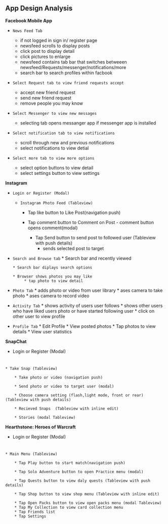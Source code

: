 ## App Design Analysis
**Facebook Mobile App**  

* `News Feed Tab 
 `
   	* if not logged in sign in/ register page
   	* newsfeed scrolls to display posts
   	* click post to display detail
   	* click pictures to enlarge
   	* newsfeed contains tab bar that switches betweeen 
      newsfeed/Requests/messenger/notifications/more
   * search bar to search profiles within facbook
      

* `Select Request tab to view friend requests accept`
	* accept new friend request 
	* send new friend request
	* remove people you may know
	

* `Select Messenger to view new messages`

	* selecting tab opens messanger app if messenger app is installed
* `Select notification tab to view notifications`
	* scroll through new and previous notifications
	* select notifications to view detial

* `Select more tab to view more options`
	* select option buttons to view detail
	* select settings button to view settings


	

**Instagram**


* `Login or Register (Modal)`

  * `Instagram Photo Feed (Tableview)`

     * Tap like button to Like Post(navigation push)

	  * Tap comment button to Comment on Post
		  	- comment button opens comment(modal)

		* Tap Send button to send post to followed user (Tableview with push details)
			- sends selected post to target 
 * `Search and Browse tab`
	   * Search bar and recently viewed 
	   
	   * Search bar diplays search options
	   
	   * Browser shows photos you may like 
	   		* tap photo to view detail 
 * `Photo Tab`
 		* adds photo or video from user library
 		* ases camera to take photo
 		* ases camera to record video 
 * `Activity Tab`
 		* shows activity of users user follows
 		* shows other users who have liked users photo or have started following user
 		* click on other user to view profile
 * `Profile Tab`
 		* Edit Profile
 		* View posted photos
 		* Tap photos to view details
 		* View user statistics 		 
	   			 		

		
**SnapChat**

* Login or Register (Modal)
#
	* Take Snap (Tableview)

		* Take photo or video (navigation push)

		* Send photo or video to target user (modal)

		* Choose camera setting (flash,light mode, front or rear) (Tableview with push details)

		* Recieved Snaps  (Tableview with inline edit)

		* Stories (modal Tableview)		

**Hearthstone: Heroes of Warcraft**

* Login or Register (Modal)
#
	* Main Menu (Tableview)

		* Tap Play button to start match(navigation push)

		* Tap Solo Adventure button to open Practice menu (modal)

		* Tap Quests button to view daly quests (Tableview with push details)

		* Tap Shop button to view shop menu (Tableview with inline edit)

		* Tap Open Packs button to view open packs menu (modal Tableview)
		* Tap My Collection to view card collection menu
		* Tap Friends list
		* Tap Settings	

		
		
		
		
		
		
		
		
		
		
		
		